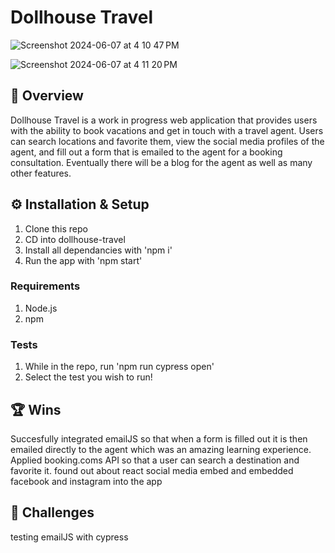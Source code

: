 # Dollhouse Travel

![Screenshot 2024-06-07 at 4 10 47 PM](https://github.com/Swatzell/dollhouse-travel/assets/59072840/3cc37ba1-a292-43d9-b57d-0b0f7444267a)


![Screenshot 2024-06-07 at 4 11 20 PM](https://github.com/Swatzell/dollhouse-travel/assets/59072840/267d83e1-635f-4a2c-8563-e00b14320d59)



## 🌟 Overview

Dollhouse Travel is a work in progress web application that provides users with the ability to book vacations and get in touch with a travel agent. Users can search locations and favorite them, view the social media profiles of the agent, and fill out a form that is emailed to the agent for a booking consultation. Eventually there will be a blog for the agent as well as many other features.


## ⚙️ Installation & Setup

1. Clone this repo
2. CD into dollhouse-travel
3. Install all dependancies with 'npm i'
4. Run the app with 'npm start'

### Requirements

1. Node.js
2. npm

### Tests

1. While in the repo, run 'npm run cypress open'
2. Select the test you wish to run!

## 🏆 Wins
Succesfully integrated emailJS so that when a form is filled out it is then emailed directly to the agent which was an amazing learning experience.
Applied booking.coms API so that a user can search a destination and favorite it.
found out about react social media embed and embedded facebook and instagram into the app

## 🚧 Challenges
testing emailJS with cypress
